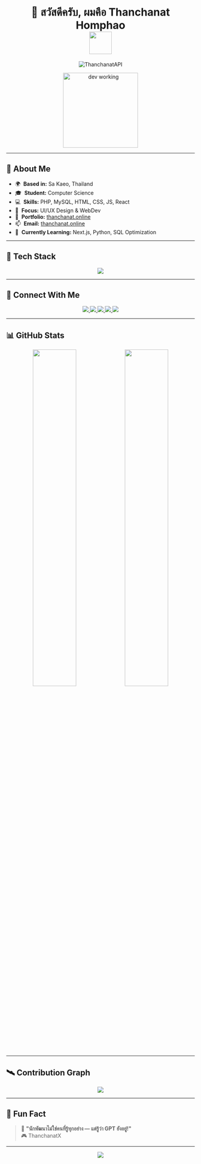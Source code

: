 <h1 align="center">
  👋 สวัสดีครับ, ผมคือ Thanchanat Homphao
  <br>
  <img src="https://user-images.githubusercontent.com/18350557/176309783-0785949b-9127-417c-8b55-ab5a4333674e.gif" width="60"/>
</h1>

<p align="center">
  <img src="https://readme-typing-svg.demolab.com?font=Kanit&weight=700&size=24&duration=3000&pause=500&color=00BFFF&center=true&vCenter=true&width=600&lines=💻+Fullstack+Web+Developer;🎨+UI%2FUX+Designer+%7C+Tech+Student;⚡+PHP+MySQL+JS+React+Linux+Lover" alt="ThanchanatAPI" />
</p>

<p align="center">
  <img src="https://media.giphy.com/media/L8K62iTDkzGX6/giphy.gif" width="200" alt="dev working" />
</p>

---

## 🧠 About Me

- 🌍  **Based in:** Sa Kaeo, Thailand  
- 🎓  **Student:** Computer Science  
- 💻  **Skills:** PHP, MySQL, HTML, CSS, JS, React  
- 🎨  **Focus:** UI/UX Design & WebDev  
- 🚀  **Portfolio:** [thanchanat.online](http://thanchanat.online)  
- 📫  **Email:** [thanchanat.online](mailto:thanchanat.online)  
- 🧠  **Currently Learning:** Next.js, Python, SQL Optimization

---

## 🚀 Tech Stack

<p align="center">
  <img src="https://skillicons.dev/icons?i=html,css,js,php,mysql,react,nodejs,python,bootstrap,vscode,figma,photoshop,ae,wordpress,linux" />
</p>

---

## 🎯 Connect With Me

<p align="center">
  <a href="https://discord.com/users/1329732614591877172">
    <img src="https://img.shields.io/badge/DISCORD-5865F2?style=for-the-badge&logo=discord&logoColor=white" />
  </a>
  <a href="https://facebook.com/thitipong.homepao">
    <img src="https://img.shields.io/badge/FACEBOOK-1877F2?style=for-the-badge&logo=facebook&logoColor=white" />
  </a>
  <a href="http://www.instagram.com/thanchanatx/">
    <img src="https://img.shields.io/badge/INSTAGRAM-E4405F?style=for-the-badge&logo=instagram&logoColor=white" />
  </a>
  <a href="https://www.youtube.com/@thanchanatx">
    <img src="https://img.shields.io/badge/YOUTUBE-FF0000?style=for-the-badge&logo=youtube&logoColor=white" />
  </a>
  <a href="https://github.com/SKYCraftTeam">
    <img src="https://img.shields.io/badge/GITHUB-181717?style=for-the-badge&logo=github&logoColor=white" />
  </a>
</p>

---

## 📊 GitHub Stats

<p align="center">
  <img src="https://github-readme-stats.vercel.app/api?username=SKYCraftTeam&show_icons=true&theme=radical&hide_border=true" width="48%" />
  <img src="https://github-readme-stats.vercel.app/api/top-langs/?username=SKYCraftTeam&layout=compact&theme=radical&hide_border=true" width="48%" />
</p>

---

## 🛰 Contribution Graph

<p align="center">
  <img src="https://github-readme-activity-graph.vercel.app/graph?username=SKYCraftTeam&theme=react-dark&hide_border=true&area=true" />
</p>

---

## 🧩 Fun Fact

> 🧠 **"นักพัฒนาไม่ใช่คนที่รู้ทุกอย่าง — แต่รู้ว่า GPT ยังอยู่!"**   
> 🎮 ThanchanatX

---

<p align="center">
  <img src="https://capsule-render.vercel.app/api?type=waving&color=0ff0fc&height=120&section=footer"/>
</p>
